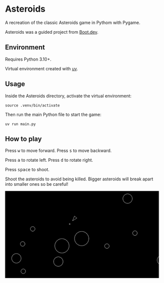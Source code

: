 # Asteroids

A recreation of the classic Asteroids game in Pythom with Pygame.

Asteroids was a guided project from [Boot.dev](https://www.boot.dev).

## Environment

Requires Python 3.10+. 

Virtual environment created with [uv](https://github.com/astral-sh/uv).

## Usage

Inside the Asteroids directory, activate the virtual environment:

```console
source .venv/bin/activate
```

Then run the main Python file to start the game:

```console
uv run main.py
```

## How to play

Press <kbd>w</kbd> to move forward.
Press <kbd>s</kbd> to move backward.

Press <kbd>a</kbd> to rotate left.
Press <kbd>d</kbd> to rotate right.

Press <kbd>space</kbd> to shoot.

Shoot the asteroids to avoid being killed. Bigger asteroids will break apart into smaller ones so be careful!


![Asteroids playing image](./images/asteroids_play.png)